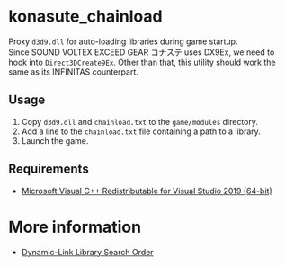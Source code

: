 # konasute_chainload

Proxy `d3d9.dll` for auto-loading libraries during game startup.  
Since SOUND VOLTEX EXCEED GEAR コナステ uses DX9Ex, we need to hook into `Direct3DCreate9Ex`. Other than that, this utility should work the same as its INFINITAS counterpart.  

## Usage

1. Copy `d3d9.dll` and `chainload.txt` to the `game/modules` directory.
2. Add a line to the `chainload.txt` file containing a path to a library.
3. Launch the game.

## Requirements

* [Microsoft Visual C++ Redistributable for Visual Studio 2019 (64-bit)](https://aka.ms/vs/16/release/vc_redist.x64.exe)

# More information

* [Dynamic-Link Library Search Order](https://docs.microsoft.com/en-us/windows/win32/dlls/dynamic-link-library-search-order)
